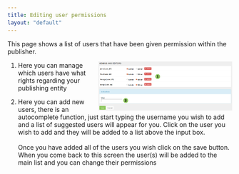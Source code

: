 ```yaml
---
title: Editing user permissions
layout: "default"
---
```


This page shows a list of users that have been given permission within the
publisher.

<img src="images/edit_user_properties.png" style="float: right; width: 300px;">

1. Here you can manage which users have what rights regarding your publishing entity

2. Here you can add new users, there is an autocomplete function, just start typing the username you wish to add and a list of suggested users will appear for you. Click on the user you wish to add and they will be added to a list above the input box. <br><br>Once you have added all of the users you wish click on the save button. When you come back to this screen the user(s) will be added to the main list and you can change their permissions

